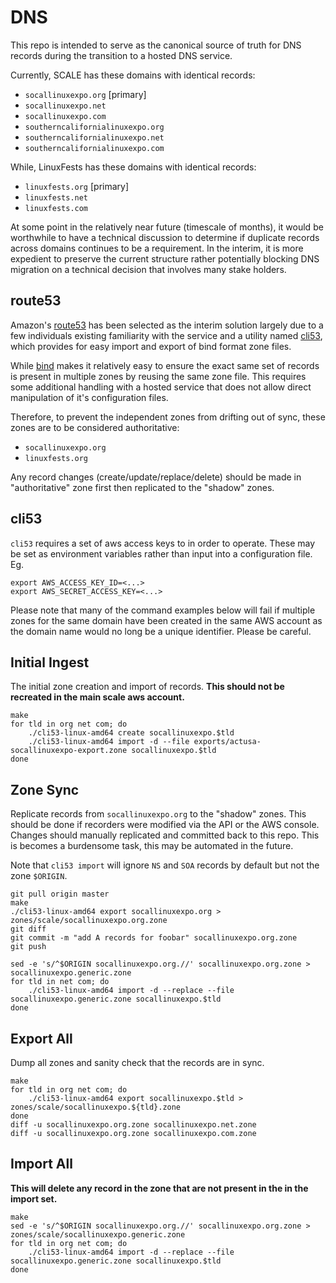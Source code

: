 DNS
===

This repo is intended to serve as the canonical source of truth for DNS records
during the transition to a hosted DNS service.

Currently, SCALE has these domains with identical records:

* `socallinuxexpo.org` [primary]
* `socallinuxexpo.net`
* `socallinuxexpo.com`
* `southerncalifornialinuxexpo.org`
* `southerncalifornialinuxexpo.net`
* `southerncalifornialinuxexpo.com`

While, LinuxFests has these domains with identical records:

* `linuxfests.org` [primary]
* `linuxfests.net`
* `linuxfests.com`

At some point in the relatively near future (timescale of months), it would be
worthwhile to have a technical discussion to determine if duplicate records
across domains continues to be a requirement. In the interim, it is more
expedient to preserve the current structure rather potentially blocking DNS
migration on a technical decision that involves many stake holders.

route53
---

Amazon's [route53](https://aws.amazon.com/route53/) has been selected as the
interim solution largely due to a few individuals existing familiarity with the
service and a utility named [cli53](https://github.com/barnybug/cli53), which
provides for easy import and export of bind format zone files.

While [bind](https://www.isc.org/downloads/bind/) makes it relatively easy to
ensure the exact same set of records is present in multiple zones by reusing
the same zone file.  This requires some additional handling with a hosted
service that does not allow direct manipulation of it's configuration files.

Therefore, to prevent the independent zones from drifting out of sync, these
zones are to be considered authoritative:

* `socallinuxexpo.org`
* `linuxfests.org`

Any record changes (create/update/replace/delete) should be made in
"authoritative" zone first then replicated to the "shadow" zones.


cli53
---

`cli53` requires a set of aws access keys to in order to operate.  These may be
set as environment variables rather than input into a configuration file. Eg.

    export AWS_ACCESS_KEY_ID=<...>
    export AWS_SECRET_ACCESS_KEY=<...>

Please note that many of the command examples below will fail if multiple zones
for the same domain have been created in the same AWS account as the domain
name would no long be a unique identifier.  Please be careful.

Initial Ingest
---

The initial zone creation and import of records.  __This should not be
recreated in the main scale aws account.__

    make
    for tld in org net com; do
        ./cli53-linux-amd64 create socallinuxexpo.$tld
        ./cli53-linux-amd64 import -d --file exports/actusa-socallinuxexpo-export.zone socallinuxexpo.$tld
    done

Zone Sync
---

Replicate records from `socallinuxexpo.org` to the "shadow" zones.  This should
be done if recorders were modified via the API or the AWS console.  Changes
should manually replicated and committed back to this repo.  This is becomes a
burdensome task, this may be automated in the future.

Note that `cli53 import` will ignore `NS` and `SOA` records by default but not
the zone `$ORIGIN`.

    git pull origin master
    make
    ./cli53-linux-amd64 export socallinuxexpo.org > zones/scale/socallinuxexpo.org.zone
    git diff
    git commit -m "add A records for foobar" socallinuxexpo.org.zone
    git push

    sed -e 's/^$ORIGIN socallinuxexpo.org.//' socallinuxexpo.org.zone > socallinuxexpo.generic.zone
    for tld in net com; do
        ./cli53-linux-amd64 import -d --replace --file socallinuxexpo.generic.zone socallinuxexpo.$tld
    done

Export All
---

Dump all zones and sanity check that the records are in sync.

    make
    for tld in org net com; do
        ./cli53-linux-amd64 export socallinuxexpo.$tld > zones/scale/socallinuxexpo.${tld}.zone
    done
    diff -u socallinuxexpo.org.zone socallinuxexpo.net.zone
    diff -u socallinuxexpo.org.zone socallinuxexpo.com.zone

Import All
---

__This will delete any record in the zone that are not present in the in the
import set.__

    make
    sed -e 's/^$ORIGIN socallinuxexpo.org.//' socallinuxexpo.org.zone > zones/scale/socallinuxexpo.generic.zone
    for tld in org net com; do
        ./cli53-linux-amd64 import -d --replace --file socallinuxexpo.generic.zone socallinuxexpo.$tld
    done
